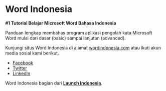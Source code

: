 # Word Indonesia

**#1 Tutorial Belajar Microsoft Word Bahasa Indonesia**

Panduan lengkap membahas program aplikasi pengolah kata Microsoft Word mulai dari dasar (basic) sampai lanjutan (advanced).

Kunjungi situs Word Indonesia di alamat [wordindonesia.com](https://wordindonesia.com) atau ikuti akun media sosial kami berikut.

- [Facebook](https://www.facebook.com/wordidn)
- [Twitter](https://twitter.com/wordidn)
- [LinkedIn](https://www.linkedin.com/company/wordidn)

Word Indonesia bagian dari [**Launch Indonesia**](https://launchindonesia.com).
